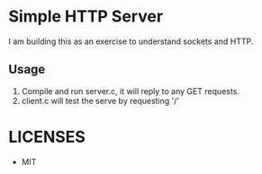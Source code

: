 # Simple HTTP Server

I am building this as an exercise to understand sockets and HTTP.

## Usage

1. Compile and run server.c, it will reply to any GET requests.
2. client.c will test the serve by requesting '/'

# LICENSES

- MIT
